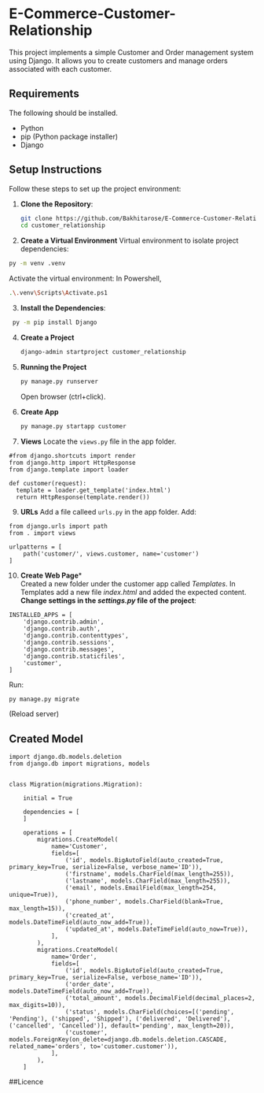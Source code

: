 # E-Commerce-Customer-Relationship 

This project implements a simple Customer and Order management system using Django. It allows you to create customers and manage orders associated with each customer.  

## Requirements  

 The following should be installed.

- Python  
- pip (Python package installer)  
- Django   

## Setup Instructions  

Follow these steps to set up the project environment:  

1. **Clone the Repository**:  

   ```bash  
   git clone https://github.com/Bakhitarose/E-Commerce-Customer-Relationship.git
   cd customer_relationship

 2. **Create a Virtual Environment**
Virtual environment to isolate project dependencies:

```bash
py -m venv .venv
```

Activate the virtual environment:
In Powershell,
 ```bash
 .\.venv\Scripts\Activate.ps1
```

3. **Install the Dependencies**:
```bash
 py -m pip install Django
```

4. **Create a Project**
   ```bash
   django-admin startproject customer_relationship
   ```
   
5. **Running the Project**
   ```bash
   py manage.py runserver
   ```
   Open browser (ctrl+click).
   
7. **Create App**
   ```bash
   py manage.py startapp customer
   ```

8. **Views**
Locate the `views.py` file in the app folder.
```
#from django.shortcuts import render
from django.http import HttpResponse
from django.template import loader

def customer(request):
  template = loader.get_template('index.html')
  return HttpResponse(template.render())
```

9. **URLs**
Add a file calleed `urls.py` in the app folder.
Add:
```
from django.urls import path
from . import views

urlpatterns = [
    path('customer/', views.customer, name='customer')
]
```

10. **Create Web Page***   
Created a new folder under the customer app called _Templates_.
In Templates add a new file _index.html_ and added the expected content.
**Change settings in the _settings.py_ file of the project**:
```
INSTALLED_APPS = [
    'django.contrib.admin',
    'django.contrib.auth',
    'django.contrib.contenttypes',
    'django.contrib.sessions',
    'django.contrib.messages',
    'django.contrib.staticfiles',
    'customer',
]
```
Run:
```bash
py manage.py migrate
```
(Reload server)

## Created Model
```
import django.db.models.deletion
from django.db import migrations, models


class Migration(migrations.Migration):

    initial = True

    dependencies = [
    ]

    operations = [
        migrations.CreateModel(
            name='Customer',
            fields=[
                ('id', models.BigAutoField(auto_created=True, primary_key=True, serialize=False, verbose_name='ID')),
                ('firstname', models.CharField(max_length=255)),
                ('lastname', models.CharField(max_length=255)),
                ('email', models.EmailField(max_length=254, unique=True)),
                ('phone_number', models.CharField(blank=True, max_length=15)),
                ('created_at', models.DateTimeField(auto_now_add=True)),
                ('updated_at', models.DateTimeField(auto_now=True)),
            ],
        ),
        migrations.CreateModel(
            name='Order',
            fields=[
                ('id', models.BigAutoField(auto_created=True, primary_key=True, serialize=False, verbose_name='ID')),
                ('order_date', models.DateTimeField(auto_now_add=True)),
                ('total_amount', models.DecimalField(decimal_places=2, max_digits=10)),
                ('status', models.CharField(choices=[('pending', 'Pending'), ('shipped', 'Shipped'), ('delivered', 'Delivered'), ('cancelled', 'Cancelled')], default='pending', max_length=20)),
                ('customer', models.ForeignKey(on_delete=django.db.models.deletion.CASCADE, related_name='orders', to='customer.customer')),
            ],
        ),
    ]
```

##Licence
